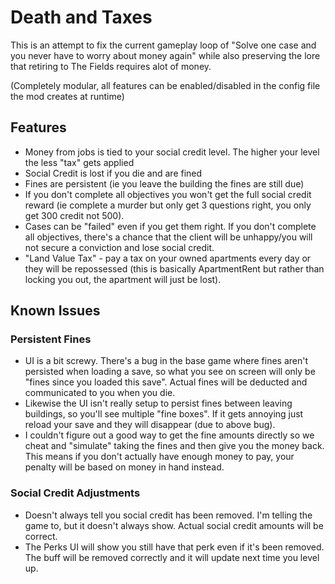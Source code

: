 # Death and Taxes

This is an attempt to fix the current gameplay loop of "Solve one case and you never have to worry about money again" while also preserving the lore that retiring to The Fields requires alot of money.

(Completely modular, all features can be enabled/disabled in the config file the mod creates at runtime)

## Features
- Money from jobs is tied to your social credit level. The higher your level the less "tax" gets applied
- Social Credit is lost if you die and are fined
- Fines are persistent (ie you leave the building the fines are still due)
- If you don't complete all objectives you won't get the full social credit reward (ie complete a murder but only get 3 questions right, you only get 300 credit not 500).
- Cases can be "failed" even if you get them right. If you don't complete all objectives, there's a chance that the client will be unhappy/you will not secure a conviction and lose social credit.
- "Land Value Tax" - pay a tax on your owned apartments every day or they will be repossessed (this is basically ApartmentRent but rather than locking you out, the apartment will just be lost).

## Known Issues
### Persistent Fines
- UI is a bit screwy. There's a bug in the base game where fines aren't persisted when loading a save, so what you see on screen will only be "fines since you loaded this save". Actual fines will be deducted and communicated to you when you die.
- Likewise the UI isn't really setup to persist fines between leaving buildings, so you'll see multiple "fine boxes". If it gets annoying just reload your save and they will disappear (due to above bug).
- I couldn't figure out a good way to get the fine amounts directly so we cheat and "simulate" taking the fines and then give you the money back. This means if you don't actually have enough money to pay, your penalty will be based on money in hand instead.

### Social Credit Adjustments
- Doesn't always tell you social credit has been removed. I'm telling the game to, but it doesn't always show. Actual social credit amounts will be correct.
- The Perks UI will show you still have that perk even if it's been removed. The buff will be removed correctly and it will update next time you level up.
